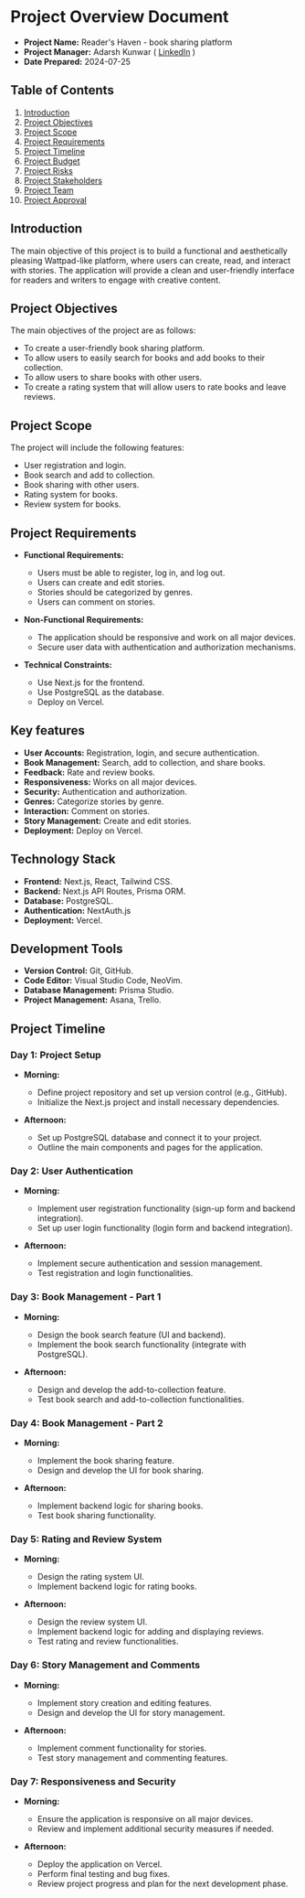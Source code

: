 # Project Overview Document

- **Project Name:** Reader's Haven - book sharing platform
- **Project Manager:** Adarsh Kunwar ( [LinkedIn](https://www.linkedin.com/in/adarsh-kunwar-614557268/) ) 
- **Date Prepared:** 2024-07-25

## Table of Contents

1. [Introduction](#introduction)
2. [Project Objectives](#project-objectives)
3. [Project Scope](#project-scope)
4. [Project Requirements](#project-requirements)
5. [Project Timeline](#project-timeline)
6. [Project Budget](#project-budget)
7. [Project Risks](#project-risks)
8. [Project Stakeholders](#project-stakeholders)
9. [Project Team](#project-team)
10. [Project Approval](#project-approval)

## Introduction

The main objective of this project is to build a functional and aesthetically pleasing Wattpad-like platform, where users can create, read, and interact with stories. The application will provide a clean and user-friendly interface for readers and writers to engage with creative content.

## Project Objectives

The main objectives of the project are as follows:

- To create a user-friendly book sharing platform.
- To allow users to easily search for books and add books to their collection.
- To allow users to share books with other users.
- To create a rating system that will allow users to rate books and leave reviews.

## Project Scope

The project will include the following features:

- User registration and login.
- Book search and add to collection.
- Book sharing with other users.
- Rating system for books.
- Review system for books.

## Project Requirements

- **Functional Requirements:**
  - Users must be able to register, log in, and log out.
  - Users can create and edit stories.
  - Stories should be categorized by genres.
  - Users can comment on stories.

- **Non-Functional Requirements:**
  - The application should be responsive and work on all major devices.
  - Secure user data with authentication and authorization mechanisms.

- **Technical Constraints:**
  - Use Next.js for the frontend.
  - Use PostgreSQL as the database.
  - Deploy on Vercel.

## Key features

- **User Accounts:** Registration, login, and secure authentication.
- **Book Management:** Search, add to collection, and share books.
- **Feedback:** Rate and review books.
- **Responsiveness:** Works on all major devices.
- **Security:** Authentication and authorization.
- **Genres:** Categorize stories by genre.
- **Interaction:** Comment on stories.
- **Story Management:** Create and edit stories.
- **Deployment:** Deploy on Vercel.

## Technology Stack

- **Frontend:** Next.js, React, Tailwind CSS.
- **Backend:** Next.js API Routes, Prisma ORM.
- **Database:** PostgreSQL.
- **Authentication:** NextAuth.js
- **Deployment:** Vercel.

## Development Tools

- **Version Control:** Git, GitHub.
- **Code Editor:** Visual Studio Code, NeoVim.
- **Database Management:** Prisma Studio.
- **Project Management:** Asana, Trello.

## Project Timeline

### Day 1: Project Setup

- **Morning:**
  - Define project repository and set up version control (e.g., GitHub).
  - Initialize the Next.js project and install necessary dependencies.

- **Afternoon:**
  - Set up PostgreSQL database and connect it to your project.
  - Outline the main components and pages for the application.

### Day 2: User Authentication

- **Morning:**
  - Implement user registration functionality (sign-up form and backend integration).
  - Set up user login functionality (login form and backend integration).

- **Afternoon:**
  - Implement secure authentication and session management.
  - Test registration and login functionalities.

### Day 3: Book Management - Part 1

- **Morning:**
  - Design the book search feature (UI and backend).
  - Implement the book search functionality (integrate with PostgreSQL).

- **Afternoon:**
  - Design and develop the add-to-collection feature.
  - Test book search and add-to-collection functionalities.

### Day 4: Book Management - Part 2

- **Morning:**
  - Implement the book sharing feature.
  - Design and develop the UI for book sharing.

- **Afternoon:**
  - Implement backend logic for sharing books.
  - Test book sharing functionality.

### Day 5: Rating and Review System

- **Morning:**
  - Design the rating system UI.
  - Implement backend logic for rating books.

- **Afternoon:**
  - Design the review system UI.
  - Implement backend logic for adding and displaying reviews.
  - Test rating and review functionalities.

### Day 6: Story Management and Comments

- **Morning:**
  - Implement story creation and editing features.
  - Design and develop the UI for story management.

- **Afternoon:**
  - Implement comment functionality for stories.
  - Test story management and commenting features.

### Day 7: Responsiveness and Security

- **Morning:**
  - Ensure the application is responsive on all major devices.
  - Review and implement additional security measures if needed.

- **Afternoon:**
  - Deploy the application on Vercel.
  - Perform final testing and bug fixes.
  - Review project progress and plan for the next development phase.

